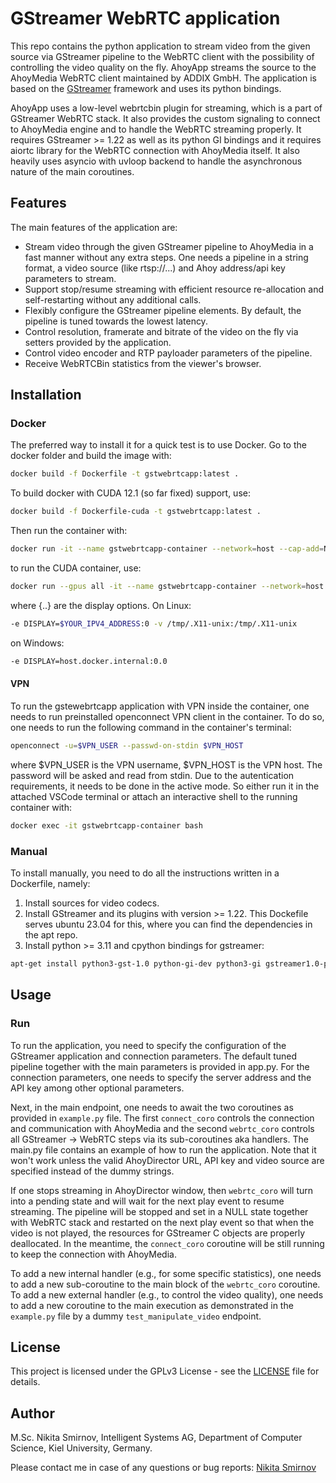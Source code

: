 # GStreamer WebRTC application
This repo contains the python application to stream video from the given source via GStreamer pipeline to the WebRTC client with the possibility of controlling the video quality on the fly. AhoyApp streams the source to the AhoyMedia WebRTC client maintained by ADDIX GmbH. The application is based on the [GStreamer](https://gstreamer.freedesktop.org/) framework and uses its python bindings.

AhoyApp uses a low-level webrtcbin plugin for streaming, which is a part of GStreamer WebRTC stack. It also provides the custom signaling to connect to AhoyMedia engine and to handle the WebRTC streaming properly. It requires GStreamer >= 1.22 as well as its python GI bindings and it requires aiortc library for the WebRTC connection with AhoyMedia itself. It also heavily uses asyncio with uvloop backend to handle the asynchronous nature of the main coroutines.

## Features
The main features of the application are:
* Stream video through the given GStreamer pipeline to AhoyMedia in a fast manner without any extra steps. One needs a pipeline in a string format, a video source (like rtsp://...) and Ahoy address/api key parameters to stream.
* Support stop/resume streaming with efficient resource re-allocation and self-restarting without any additional calls.
* Flexibly configure the GStreamer pipeline elements. By default, the pipeline is tuned towards the lowest latency.
* Control resolution, framerate and bitrate of the video on the fly via setters provided by the application.
* Control video encoder and RTP payloader parameters of the pipeline.
* Receive WebRTCBin statistics from the viewer's browser.


## Installation
### Docker
The preferred way to install it for a quick test is to use Docker. Go to the docker folder and build the image with:
```bash
docker build -f Dockerfile -t gstwebrtcapp:latest .
```
To build docker with CUDA 12.1 (so far fixed) support, use:
```bash
docker build -f Dockerfile-cuda -t gstwebrtcapp:latest .
```
Then run the container with:
```bash
docker run -it --name gstwebrtcapp-container --network=host --cap-add=NET_ADMIN {..} gstwebrtcapp:latest bash
```
to run the CUDA container, use:
```bash 
docker run --gpus all -it --name gstwebrtcapp-container --network=host --cap-add=NET_ADMIN {..} gstwebrtcapp:latest bash
```	
where {..} are the display options. On Linux:
```bash
-e DISPLAY=$YOUR_IPV4_ADDRESS:0 -v /tmp/.X11-unix:/tmp/.X11-unix
```
on Windows:
```bash
-e DISPLAY=host.docker.internal:0.0
```

#### VPN
To run the gstewebrtcapp application with VPN inside the container, one needs to run preinstalled openconnect VPN client in the container. To do so, one needs to run the following command in the container's terminal:
```bash
openconnect -u=$VPN_USER --passwd-on-stdin $VPN_HOST
```
where $VPN_USER is the VPN username, $VPN_HOST is the VPN host. The password will be asked and read from stdin. Due to the autentication requirements, it needs to be done in the active mode. So either run it in the attached VSCode terminal or attach an interactive shell to the running container with:
```bash
docker exec -it gstwebrtcapp-container bash
```

### Manual
To install manually, you need to do all the instructions written in a Dockerfile, namely:
1. Install sources for video codecs.
2. Install GStreamer and its plugins with version >= 1.22. This Dockefile serves ubuntu 23.04 for this, where you can find the dependencies in the apt repo.
3. Install python >= 3.11 and cpython bindings for gstreamer:
```bash
apt-get install python3-gst-1.0 python-gi-dev python3-gi gstreamer1.0-python3-plugin-loader
```

## Usage
### Run
To run the application, you need to specify the configuration of the GStreamer application and connection parameters. The default tuned pipeline together with the main parameters is provided in app.py. For the connection parameters, one needs to specify the server address and the API key among other optional parameters.

Next, in the main endpoint, one needs to await the two coroutines as provided in `example.py` file. The first `connect_coro` controls the connection and communication with AhoyMedia and the second `webrtc_coro` controls all GStreamer -> WebRTC steps via its sub-coroutines aka handlers. The main.py file contains an example of how to run the application. Note that it won't work unless the valid AhoyDirector URL, API key and video source are specified instead of the dummy strings. 

If one stops streaming in AhoyDirector window, then `webrtc_coro` will turn into a pending state and will wait for the next play event to resume streaming. The pipeline will be stopped and set in a NULL state together with WebRTC stack and restarted on the next play event so that when the video is not played, the resources for GStreamer C objects are properly deallocated. In the meantime, the `connect_coro` coroutine will be still running to keep the connection with AhoyMedia.

To add a new internal handler (e.g., for some specific statistics), one needs to add a new sub-coroutine to the main block of the `webrtc_coro` coroutine. To add a new external handler (e.g., to control the video quality), one needs to add a new coroutine to the main execution as demonstrated in the `example.py` file by a dummy `test_manipulate_video` endpoint.

## License
This project is licensed under the GPLv3 License - see the [LICENSE](LICENSE) file for details.

## Author
M.Sc. Nikita Smirnov, Intelligent Systems AG, Department of Computer Science, Kiel University, Germany.

Please contact me in case of any questions or bug reports: [Nikita Smirnov](mailto:nsm@informatik.uni-kiel.de)





